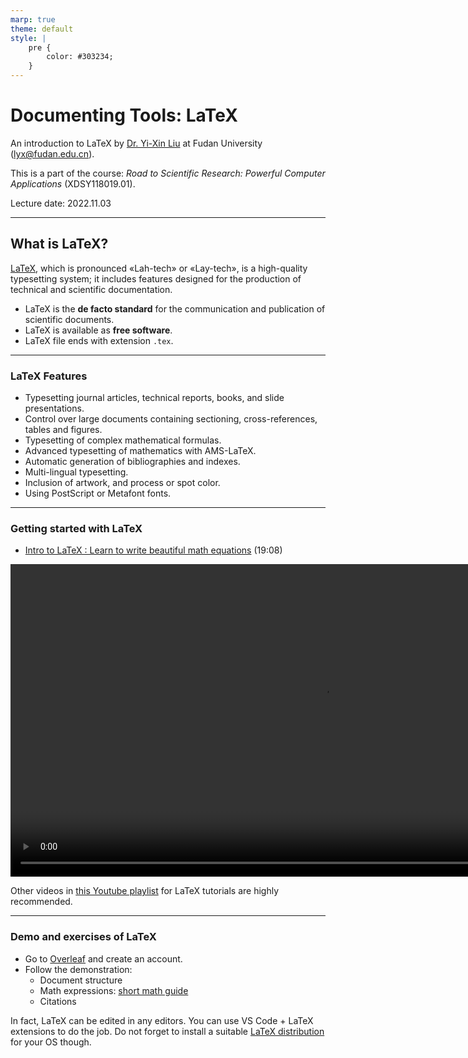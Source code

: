 ```yaml
---
marp: true
theme: default
style: |
    pre {
        color: #303234;
    }
---
```


<!--
backgroundColor: #191a2e
color: skyblue
-->
# Documenting Tools: LaTeX

An introduction to LaTeX by [Dr. Yi-Xin Liu](http://www.yxliu.group) at Fudan University (lyx@fudan.edu.cn).

This is a part of the course: *Road to Scientific Research: Powerful Computer Applications* (XDSY118019.01).

Lecture date: 2022.11.03

---

<!-- _paginate: true -->
## What is LaTeX?

[LaTeX](https://www.latex-project.org/), which is pronounced «Lah-tech» or «Lay-tech», is a high-quality typesetting system; it includes features designed for the production of technical and scientific documentation.

- LaTeX is the **de facto standard** for the communication and publication of scientific documents.
- LaTeX is available as **free software**.
- LaTeX file ends with extension `.tex`.

---

### LaTeX Features

- Typesetting journal articles, technical reports, books, and slide presentations.
- Control over large documents containing sectioning, cross-references, tables and figures.
- Typesetting of complex mathematical formulas.
- Advanced typesetting of mathematics with AMS-LaTeX.
- Automatic generation of bibliographies and indexes.
- Multi-lingual typesetting.
- Inclusion of artwork, and process or spot color.
- Using PostScript or Metafont fonts.

---

### Getting started with LaTeX

- [Intro to LaTeX : Learn to write beautiful math equations](https://youtu.be/Jp0lPj2-DQA) (19:08)

<video height="500" controls>
    <source src="latex.mp4">
</video>

Other videos in [this Youtube playlist](https://youtube.com/playlist?list=PLHXZ9OQGMqxcWWkx2DMnQmj5os2X5ZR73) for LaTeX tutorials are highly recommended.

---

### Demo and exercises of LaTeX

- Go to [Overleaf](https://www.overleaf.com/) and create an account.
- Follow the demonstration:
  - Document structure
  - Math expressions: [short math guide](http://tug.ctan.org/info/short-math-guide/short-math-guide.pdf)
  - Citations

In fact, LaTeX can be edited in any editors. You can use VS Code + LaTeX extensions to do the job. Do not forget to install a suitable [LaTeX distribution](https://www.latex-project.org/get/#tex-distributions) for your OS though.